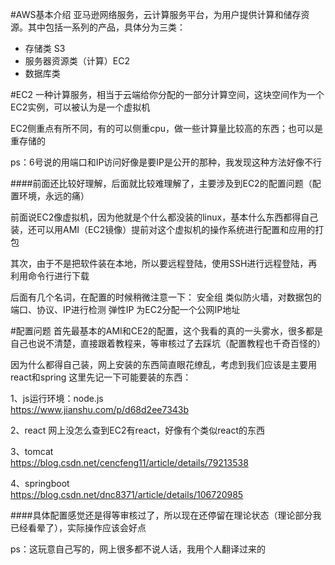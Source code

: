 #AWS基本介绍
亚马逊网络服务，云计算服务平台，为用户提供计算和储存资源。其中包括一系列的产品，具体分为三类：

+ 存储类 S3
+ 服务器资源类（计算）EC2
+ 数据库类 

#EC2
一种计算服务，相当于云端给你分配的一部分计算空间，这块空间作为一个EC2实例，可以被认为是一个虚拟机

EC2侧重点有所不同，有的可以侧重cpu，做一些计算量比较高的东西；也可以是重存储的

ps：6号说的用端口和IP访问好像是要IP是公开的那种，我发现这种方法好像不行

####前面还比较好理解，后面就比较难理解了，主要涉及到EC2的配置问题（配置环境，永远的痛）

前面说EC2像虚拟机，因为他就是个什么都没装的linux，基本什么东西都得自己装，还可以用AMI（EC2镜像）提前对这个虚拟机的操作系统进行配置和应用的打包

其次，由于不是把软件装在本地，所以要远程登陆，使用SSH进行远程登陆，再利用命令行进行下载

后面有几个名词，在配置的时候稍微注意一下：
安全组 类似防火墙，对数据包的端口、协议、IP进行检测
弹性IP 为EC2分配一个公网IP地址

#配置问题
首先最基本的AMI和CE2的配置，这个我看的真的一头雾水，很多都是自己也说不清楚，直接跟着教程来，等审核过了去踩坑（配置教程也千奇百怪的）

因为什么都得自己装，网上安装的东西简直眼花缭乱，考虑到我们应该是主要用react和spring
这里先记一下可能要装的东西：

1、js运行环境：node.js  
https://www.jianshu.com/p/d68d2ee7343b

2、react 网上没怎么查到EC2有react，好像有个类似react的东西

3、tomcat  
https://blog.csdn.net/cencfeng11/article/details/79213538

4、springboot  
https://blog.csdn.net/dnc8371/article/details/106720985

####具体配置感觉还是得等审核过了，所以现在还停留在理论状态（理论部分我已经看晕了），实际操作应该会好点

ps：这玩意自己写的，网上很多都不说人话，我用个人翻译过来的